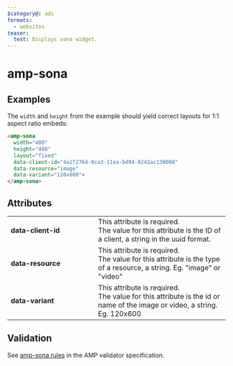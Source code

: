 ```yaml
---
$category@: ads
formats:
  - websites
teaser:
  text: Displays sona widget.
---
```


<!---
Copyright 2016 The AMP HTML Authors. All Rights Reserved.

Licensed under the Apache License, Version 2.0 (the "License");
you may not use this file except in compliance with the License.
You may obtain a copy of the License at

      http://www.apache.org/licenses/LICENSE-2.0

Unless required by applicable law or agreed to in writing, software
distributed under the License is distributed on an "AS-IS" BASIS,
WITHOUT WARRANTIES OR CONDITIONS OF ANY KIND, either express or implied.
See the License for the specific language governing permissions and
limitations under the License.
-->

# amp-sona



## Examples

The `width` and `height` from the example should yield correct layouts for 1:1 aspect ratio embeds:

```html
<amp-sona
  width="480"
  height="480"
  layout="fixed"
  data-client-id="4a2f2764-0ca3-11ea-bd94-0242ac130008"
  data-resource="image"
  data-variant="120x600">
</amp-sona>
```

## Attributes

<table>
  <tr>
    <td width="40%"><strong>data-client-id</strong></td>
    <td>This attribute is required.<br />
The value for this attribute is the ID of a client, a string in the uuid format.</td>
  </tr>
  <tr>
    <td width="40%"><strong>data-resource</strong></td>
    <td>This attribute is required.<br />
The value for this attribute is the type of a resource, a string. Eg. "image" or "video"</td>
  </tr>
  <tr>
    <td width="40%"><strong>data-variant</strong></td>
       <td>This attribute is required.<br />
    The value for this attribute is the id or name of the image or video, a string. Eg. 120x600</td>
  </tr>
</table>

## Validation

See [amp-sona rules](https://github.com/ampproject/amphtml/blob/master/extensions/amp-sona/validator-amp-sona.protoascii) in the AMP validator specification.
